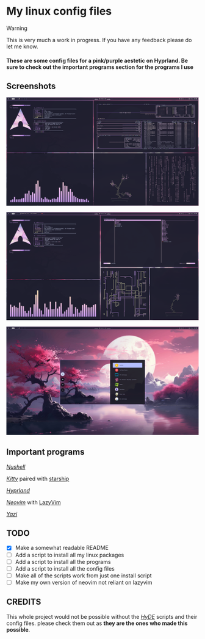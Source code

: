 # My linux config files

> [!WARNING]  
> This is very much a work in progress.
> If you have any feedback please do let me know.

#### These are some config files for a pink/purple aestetic on Hyprland. Be sure to check out the important programs section for the programs I use

## Screenshots

![image](imgs/img1.png)

![image](imgs/img2.png)

![image](imgs/img3.png)

## Important programs

[*Nushell*](https://github.com/nushell/nushell)

[*Kitty*](https://github.com/kovidgoyal/kitty) paired with [starship](https://github.com/starship/starship)

[*Hyprland*](https://github.com/hyprwm/Hyprland)

[*Neovim*](https://github.com/neovim/neovim) with [LazyVim](https://github.com/LazyVim/LazyVim)

[*Yazi*](https://github.com/sxyazi/yazi)

## TODO

- [x] Make a somewhat readable README
- [ ] Add a script to install all my linux packages
- [ ] Add a script to install all the programs
- [ ] Add a script to install all the config files
- [ ] Make all of the scripts work from just one install script
- [ ] Make my own version of neovim not reliant on lazyvim  

## CREDITS

This whole project would not be possible without the [*HyDE*](httpss://github.com/HyDE-Project/HyDE) scripts and their config files.
please check them out as **they are the ones who made this possible**.

